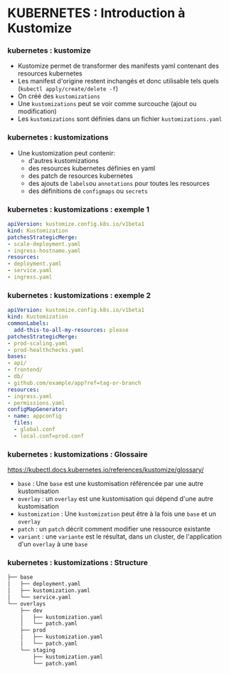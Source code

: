
# KUBERNETES : Introduction à Kustomize
 
### kubernetes : kustomize

- Kustomize permet de transformer des manifests yaml contenant des resources kubernetes
- Les manifest d'origine restent inchangés et donc utilisable tels quels (`kubectl apply/create/delete -f`)
- On créé des `kustomizations`
- Une `kustomizations` peut se voir comme surcouche (ajout ou modification)
- Les `kustomizations` sont définies dans un fichier `kustomizations.yaml`

### kubernetes : kustomizations

- Une kustomization peut contenir:
   - d'autres kustomizations
   - des resources kubernetes définies en yaml
   - des patch de resources kubernetes
   - des ajouts de `labels`ou `annotations` pour toutes les resources
   - des définitions de `configmaps` ou `secrets`

### kubernetes : kustomizations : exemple 1

```yaml
apiVersion: kustomize.config.k8s.io/v1beta1
kind: Kustomization
patchesStrategicMerge:
- scale-deployment.yaml
- ingress-hostname.yaml
resources:
- deployment.yaml
- service.yaml
- ingress.yaml
```

### kubernetes : kustomizations : exemple 2

```yaml
apiVersion: kustomize.config.k8s.io/v1beta1
kind: Kustomization
commonLabels:
  add-this-to-all-my-resources: please
patchesStrategicMerge:
- prod-scaling.yaml
- prod-healthchecks.yaml
bases:
- api/
- frontend/
- db/
- github.com/example/app?ref=tag-or-branch
resources:
- ingress.yaml
- permissions.yaml
configMapGenerator:
- name: appconfig
  files:
  - global.conf
  - local.conf=prod.conf
```

### kubernetes : kustomizations : Glossaire

<https://kubectl.docs.kubernetes.io/references/kustomize/glossary/>

- `base` : Une `base` est une kustomisation référencée par une autre kustomisation
- `overlay` : un `overlay`  est une kustomisation qui dépend d'une autre kustomisation
- `kustomization` : Une `kustomization` peut être à la fois une `base` et un `overlay`
- `patch` : un `patch` décrit comment modifier une ressource existante
- `variant` : une `variante` est le résultat, dans un cluster, de l'application d'un `overlay` à une `base`


### kubernetes : kustomizations : Structure

```bash
├── base
│   ├── deployment.yaml
│   ├── kustomization.yaml
│   └── service.yaml
└── overlays
    ├── dev
    │   ├── kustomization.yaml
    │   └── patch.yaml
    ├── prod
    │   ├── kustomization.yaml
    │   └── patch.yaml
    └── staging
        ├── kustomization.yaml
        └── patch.yaml
```

